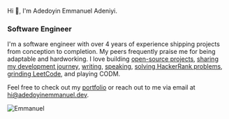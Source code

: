 <p>Hi 👋, I'm Adedoyin Emmanuel Adeniyi.</p>
<h3 align="left">Software Engineer</h3>

I'm a software engineer with over 4 years of experience shipping projects from conception to completion. My peers frequently praise me for being adaptable and hardworking. I love building <a href="https://github.com/adedoyin-emmanuel?tab=repositories" target="_blank">open-source projects</a>, <a href="https://x.com/Emmysoft_Tm" target="_blank">sharing my development journey</a>, <a href="https://adedoyin.hashnode.dev" target="_blank">writing</a>, <a href="https://youtube.com/@adedoyin-emma" target="_blank">speaking</a>, <a href="https://www.hackerrank.com/adedoyine535" target="_blank">solving HackerRank problems</a>, <a href="https://leetcode.com/u/Adedoyin-Emmanuel/" target="_blank">grinding LeetCode</a>, and playing CODM.

Feel free to check out my <a href="https://adedoyinemmanuel.dev" target="_blank">portfolio</a> or reach out to me via email at <a href="mailto:hi@adedoyinemmanuel.dev">hi@adedoyinemmanuel.dev</a>.


<p align="left">
  <img src="https://komarev.com/ghpvc/?username=adedoyin-emmanuel&label=Profile%20views&color=0e75b6&style=flat" alt="Emmanuel" />
</p>




<!--

<a href="https://www.twitter.com/Emmysoft_Tm" target="_blank" rel="noreferrer"><img
src="https://img.shields.io/twitter/follow/Emmysoft_Tm?logo=twitter&style=for-the-badge"/></a>
<a href="https://www.github.com/adedoyin-emmanuel" target="_blank" rel="noreferrer"><img
src="https://img.shields.io/github/followers/adedoyin-emmanuel?logo=github&style=for-the-badge" /></a><a href="https://youtube.com/channel/UCDqR1aRuNB8y6RO9huL4c-w">
  <img alt="YouTube Channel Subscribers" src="https://img.shields.io/youtube/channel/subscribers/UCDqR1aRuNB8y6RO9huL4c-w?color=red&logo=youtube&style=for-the-badge">
</a>
<a href="https://www.youtube.com/@adedoyin-emmanuel-adeniyi">
  <img alt="YouTube Channel Views" src="https://img.shields.io/youtube/channel/views/UCDqR1aRuNB8y6RO9huL4c-w?color=blue&label=View%20count&logo=youtube&style=for-the-badge">
</a>


<h3>Find Me!</h3>

<p align="start">
  <a href="https://linktr.ee/adedoyin_emmanuel">
    <img src="https://skillicons.dev/icons?i=devto,github,gitlab,instagram,linkedin,mastodon,stackoverflow,twitter" />
  </a>
</p>

## Languages and Tools
 <p align="left">
  <a href="https://github.com/adedoyin-emmanuel?tab=repositories">
    <img src="https://skillicons.dev/icons?i=typescript,javascript,cs,html,css,bootstrap,tailwindcss,react,electron,dotnet,nodejs,express,mysql,postgres,mongodb,neovim,docker,sentry,github,jest,prisma,sequelize,postman,swagger" />
  </a>
</p>               
-->

<!--

## Support Me

<p>
    <a href="https://www.buymeacoffee.com/emmysoft">
      <img src="https://cdn.buymeacoffee.com/buttons/v2/default-yellow.png" width="150" style="border-radius: 0;"/>
    </a>
</p>
-->


<!--<h3>My GitHub Stats</h3>-->


<!-- <p><img align="left" src="https://github-readme-stats.vercel.app/api/top-langs?username=adedoyin-emmanuel&show_icons=true&locale=en&layout=compact&theme=github_dark_dimmed" alt="adedoyin-emmanuel" /></p>  -->

<!--<p>&nbsp;<img align="center" src="https://github-readme-stats.vercel.app/api?username=adedoyin-emmanuel&show_icons=true&locale=en&theme=github_dark_dimmed&include_all_commits=true" /></p>-->

<!-- <p>&nbsp;<img align="center" src="https://github-readme-streak-stats.herokuapp.com/?user=adedoyin-emmanuel&theme=github_dark_dimmed" alt="adedoyin-emmanuel" /></p> -->

